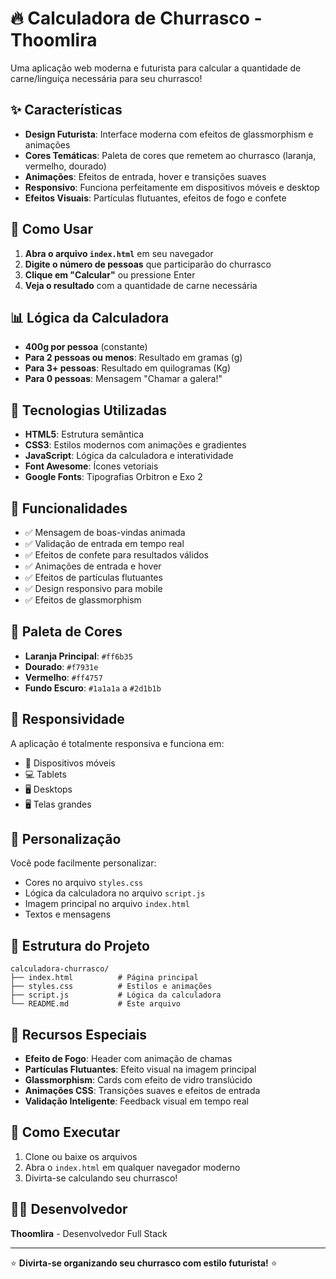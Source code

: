 # 🔥 Calculadora de Churrasco - Thoomlira

Uma aplicação web moderna e futurista para calcular a quantidade de carne/linguiça necessária para seu churrasco!

## ✨ Características

- **Design Futurista**: Interface moderna com efeitos de glassmorphism e animações
- **Cores Temáticas**: Paleta de cores que remetem ao churrasco (laranja, vermelho, dourado)
- **Animações**: Efeitos de entrada, hover e transições suaves
- **Responsivo**: Funciona perfeitamente em dispositivos móveis e desktop
- **Efeitos Visuais**: Partículas flutuantes, efeitos de fogo e confete

## 🚀 Como Usar

1. **Abra o arquivo `index.html`** em seu navegador
2. **Digite o número de pessoas** que participarão do churrasco
3. **Clique em "Calcular"** ou pressione Enter
4. **Veja o resultado** com a quantidade de carne necessária

## 📊 Lógica da Calculadora

- **400g por pessoa** (constante)
- **Para 2 pessoas ou menos**: Resultado em gramas (g)
- **Para 3+ pessoas**: Resultado em quilogramas (Kg)
- **Para 0 pessoas**: Mensagem "Chamar a galera!"

## 🎨 Tecnologias Utilizadas

- **HTML5**: Estrutura semântica
- **CSS3**: Estilos modernos com animações e gradientes
- **JavaScript**: Lógica da calculadora e interatividade
- **Font Awesome**: Ícones vetoriais
- **Google Fonts**: Tipografias Orbitron e Exo 2

## 🎯 Funcionalidades

- ✅ Mensagem de boas-vindas animada
- ✅ Validação de entrada em tempo real
- ✅ Efeitos de confete para resultados válidos
- ✅ Animações de entrada e hover
- ✅ Efeitos de partículas flutuantes
- ✅ Design responsivo para mobile
- ✅ Efeitos de glassmorphism

## 🎨 Paleta de Cores

- **Laranja Principal**: `#ff6b35`
- **Dourado**: `#f7931e`
- **Vermelho**: `#ff4757`
- **Fundo Escuro**: `#1a1a1a` a `#2d1b1b`

## 📱 Responsividade

A aplicação é totalmente responsiva e funciona em:
- 📱 Dispositivos móveis
- 💻 Tablets
- 🖥️ Desktops
- 🖥️ Telas grandes

## 🔧 Personalização

Você pode facilmente personalizar:
- Cores no arquivo `styles.css`
- Lógica da calculadora no arquivo `script.js`
- Imagem principal no arquivo `index.html`
- Textos e mensagens

## 📁 Estrutura do Projeto

```
calculadora-churrasco/
├── index.html          # Página principal
├── styles.css          # Estilos e animações
├── script.js           # Lógica da calculadora
└── README.md           # Este arquivo
```

## 🌟 Recursos Especiais

- **Efeito de Fogo**: Header com animação de chamas
- **Partículas Flutuantes**: Efeito visual na imagem principal
- **Glassmorphism**: Cards com efeito de vidro translúcido
- **Animações CSS**: Transições suaves e efeitos de entrada
- **Validação Inteligente**: Feedback visual em tempo real

## 🚀 Como Executar

1. Clone ou baixe os arquivos
2. Abra o `index.html` em qualquer navegador moderno
3. Divirta-se calculando seu churrasco!

## 👨‍💻 Desenvolvedor

**Thoomlira** - Desenvolvedor Full Stack

---

⭐ **Divirta-se organizando seu churrasco com estilo futurista!** ⭐ 

